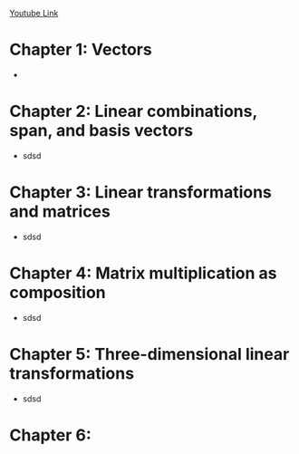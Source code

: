 
[Youtube Link](https://www.youtube.com/watch?v=fNk_zzaMoSs&list=PLZHQObOWTQDPD3MizzM2xVFitgF8hE_ab)

# Chapter 1: Vectors
- 


# Chapter 2: Linear combinations, span, and basis vectors
- sdsd


# Chapter 3: Linear transformations and matrices
- sdsd


# Chapter 4: Matrix multiplication as composition
- sdsd


# Chapter 5: Three-dimensional linear transformations
- sdsd


# Chapter 6: 